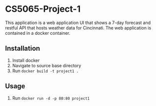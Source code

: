 # CS5065-Project-1

This application is a web application UI that shows a 7-day forecast and restful API that hosts weather data for Cincinnati. The web application is contained in a docker container. 

## Installation

1. Install docker
2. Navigate to source base directory
3. Run `docker build -t project1 .`

## Usage

1. Run `docker run -d -p 80:80 project1`